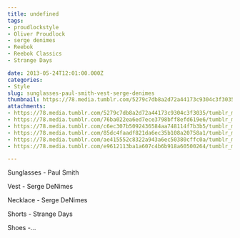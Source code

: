```yaml
---
title: undefined
tags:
- proudlockstyle
- Oliver Proudlock
- serge denimes
- Reebok
- Reebok Classics
- Strange Days

date: 2013-05-24T12:01:00.000Z
categories:
- Style
slug: sunglasses-paul-smith-vest-serge-denimes
thumbnail: https://78.media.tumblr.com/5279c7db8a2d72a44173c9304c3f3035/tumblr_mnaxdokUw01rhrm24o6_1280.jpg
attachments:
- https://78.media.tumblr.com/5279c7db8a2d72a44173c9304c3f3035/tumblr_mnaxdokUw01rhrm24o6_1280.jpg
- https://78.media.tumblr.com/76ba022ea6ed7ece3798bff8efd619e6/tumblr_mnaxdokUw01rhrm24o2_1280.jpg
- https://78.media.tumblr.com/c6ec307b5092436584aa748114f7b3b5/tumblr_mnaxdokUw01rhrm24o4_1280.jpg
- https://78.media.tumblr.com/85dc4faadf821da6ec35b108a20758a1/tumblr_mnaxdokUw01rhrm24o5_1280.jpg
- https://78.media.tumblr.com/ae415552c8322a943a6ec50380cffc0a/tumblr_mnaxdokUw01rhrm24o1_1280.jpg
- https://78.media.tumblr.com/e9612113ba1a607c4b6b918a60500264/tumblr_mnaxdokUw01rhrm24o3_1280.jpg

---
```


Sunglasses - Paul Smith 

  Vest - Serge DeNimes 

  Necklace - Serge DeNimes 

  Shorts -  Strange Days 

  Shoes -...
